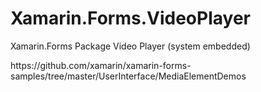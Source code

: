 # Xamarin.Forms.VideoPlayer
Xamarin.Forms Package Video Player (system embedded)

<link>https://github.com/xamarin/xamarin-forms-samples/tree/master/UserInterface/MediaElementDemos</link>

